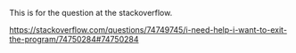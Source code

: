 This is for the question at the stackoverflow.

https://stackoverflow.com/questions/74749745/i-need-help-i-want-to-exit-the-program/74750284#74750284
